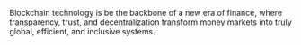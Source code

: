 Blockchain technology is be the backbone of a new era of finance, where transparency, trust, and decentralization transform money markets into truly global, efficient, and inclusive systems.
